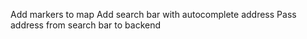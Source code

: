 Add markers to map
Add search bar with autocomplete address
Pass address from search bar to backend
